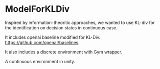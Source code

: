 # ModelForKLDiv

Inspired by information-theoritic approaches, we wanted to use KL-div for the identification on decision states in continuous case.

It includes openai baseline modified for KL-Div.
https://github.com/openai/baselines

It also includes a discrete environment with Gym wrapper.

A continuous environment in unity.
